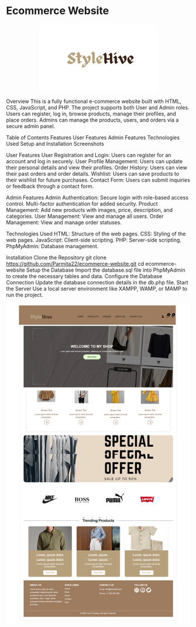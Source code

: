 <h1> Ecommerce Website </h1>
<p align="center">
  <img src="images/logo.png" alt="Logo" />
</p>

Overview
This is a fully functional e-commerce website built with HTML, CSS, JavaScript, and PHP. The project supports both User and Admin roles. Users can register, log in, browse products, manage their profiles, and place orders. Admins can manage the products, users, and orders via a secure admin panel.

Table of Contents
Features
User Features
Admin Features
Technologies Used
Setup and Installation
Screenshots

User Features
User Registration and Login: Users can register for an account and log in securely.
User Profile Management: Users can update their personal details and view their profiles.
Order History: Users can view their past orders and order details.
Wishlist: Users can save products to their wishlist for future purchases.
Contact Form: Users can submit inquiries or feedback through a contact form.


Admin Features 
Admin Authentication: Secure login with role-based access control.
Multi-factor authentication for added security.
Product Management: Add new products with images, price, description, and categories.
User Management: View and manage all users.
Order Management: View and manage order statuses.

Technologies Used
HTML: Structure of the web pages.
CSS: Styling of the web pages.
JavaScript: Client-side scripting.
PHP: Server-side scripting.
PhpMyAdmin: Database management.


Installation
Clone the Repository
git clone https://github.com/Parmita22/ecommerce-website.git
cd ecommerce-website
Setup the Database
Import the database.sql file into PhpMyAdmin to create the necessary tables and data.
Configure the Database Connection
Update the database connection details in the db.php file.
Start the Server
Use a local server environment like XAMPP, WAMP, or MAMP to run the project.


<p align="center">
  <img src="images/homepage.png" alt="Logo" />
</p>
